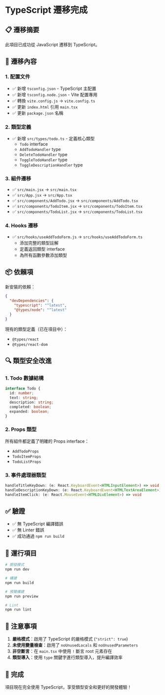 # TypeScript 遷移完成

## 📋 遷移摘要

此項目已成功從 JavaScript 遷移到 TypeScript。

## 🎯 遷移內容

### 1. 配置文件

- ✅ 新增 `tsconfig.json` - TypeScript 主配置
- ✅ 新增 `tsconfig.node.json` - Vite 配置專用
- ✅ 轉換 `vite.config.js` → `vite.config.ts`
- ✅ 更新 `index.html` 引用 `main.tsx`
- ✅ 更新 `package.json` 名稱

### 2. 類型定義

- ✅ 新增 `src/types/todo.ts` - 定義核心類型
  - `Todo` interface
  - `AddTodoHandler` type
  - `DeleteTodoHandler` type
  - `ToggleTodoHandler` type
  - `ToggleDescriptionHandler` type

### 3. 組件遷移

- ✅ `src/main.jsx` → `src/main.tsx`
- ✅ `src/App.jsx` → `src/App.tsx`
- ✅ `src/components/AddTodo.jsx` → `src/components/AddTodo.tsx`
- ✅ `src/components/TodoItem.jsx` → `src/components/TodoItem.tsx`
- ✅ `src/components/TodoList.jsx` → `src/components/TodoList.tsx`

### 4. Hooks 遷移

- ✅ `src/hooks/useAddTodoForm.js` → `src/hooks/useAddTodoForm.ts`
  - 添加完整的類型註解
  - 定義返回類型 interface
  - 為所有函數參數添加類型

## 📦 依賴項

新安裝的依賴：

```json
{
  "devDependencies": {
    "typescript": "^latest",
    "@types/node": "^latest"
  }
}
```

現有的類型定義（已在項目中）：

- `@types/react`
- `@types/react-dom`

## 🔍 類型安全改進

### 1. Todo 數據結構

```typescript
interface Todo {
  id: number;
  text: string;
  description: string;
  completed: boolean;
  expanded: boolean;
}
```

### 2. Props 類型

所有組件都定義了明確的 Props interface：

- `AddTodoProps`
- `TodoItemProps`
- `TodoListProps`

### 3. 事件處理器類型

```typescript
handleTitleKeyDown: (e: React.KeyboardEvent<HTMLInputElement>) => void
handleDescriptionKeyDown: (e: React.KeyboardEvent<HTMLTextAreaElement>) => void
handleItemClick: (e: React.MouseEvent<HTMLDivElement>) => void
```

## ✅ 驗證

- ✅ 無 TypeScript 編譯錯誤
- ✅ 無 Linter 錯誤
- ✅ 成功通過 `npm run build`

## 🚀 運行項目

```bash
# 開發模式
npm run dev

# 構建
npm run build

# 預覽構建
npm run preview

# Lint
npm run lint
```

## 📝 注意事項

1. **嚴格模式**：啟用了 TypeScript 的嚴格模式 (`"strict": true`)
2. **未使用變量檢查**：啟用了 `noUnusedLocals` 和 `noUnusedParameters`
3. **非空斷言**：在 `main.tsx` 中使用 `!` 斷言 root 元素存在
4. **類型導入**：使用 `type` 關鍵字進行類型導入，提升編譯效率

## 🎉 完成

項目現在完全使用 TypeScript，享受類型安全和更好的開發體驗！
